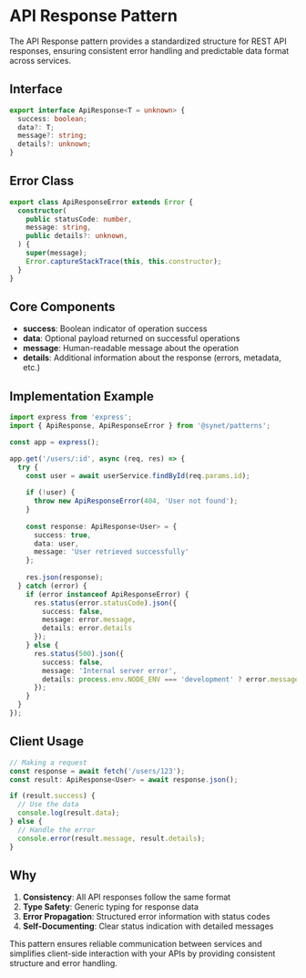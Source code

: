 # API Response Pattern

The API Response pattern provides a standardized structure for REST API responses, ensuring consistent error handling and predictable data format across services.

## Interface

```typescript
export interface ApiResponse<T = unknown> {
  success: boolean;
  data?: T;
  message?: string;
  details?: unknown;
}
```

## Error Class

```typescript
export class ApiResponseError extends Error {
  constructor(
    public statusCode: number,
    message: string,
    public details?: unknown,
  ) {
    super(message);
    Error.captureStackTrace(this, this.constructor);
  }
}
```

## Core Components

- **success**: Boolean indicator of operation success
- **data**: Optional payload returned on successful operations
- **message**: Human-readable message about the operation
- **details**: Additional information about the response (errors, metadata, etc.)

## Implementation Example

```typescript
import express from 'express';
import { ApiResponse, ApiResponseError } from '@synet/patterns';

const app = express();

app.get('/users/:id', async (req, res) => {
  try {
    const user = await userService.findById(req.params.id);
  
    if (!user) {
      throw new ApiResponseError(404, 'User not found');
    }
  
    const response: ApiResponse<User> = {
      success: true,
      data: user,
      message: 'User retrieved successfully'
    };
  
    res.json(response);
  } catch (error) {
    if (error instanceof ApiResponseError) {
      res.status(error.statusCode).json({
        success: false,
        message: error.message,
        details: error.details
      });
    } else {
      res.status(500).json({
        success: false,
        message: 'Internal server error',
        details: process.env.NODE_ENV === 'development' ? error.message : undefined
      });
    }
  }
});
```

## Client Usage

```typescript
// Making a request
const response = await fetch('/users/123');
const result: ApiResponse<User> = await response.json();

if (result.success) {
  // Use the data
  console.log(result.data);
} else {
  // Handle the error
  console.error(result.message, result.details);
}
```

## Why 

1. **Consistency**: All API responses follow the same format
2. **Type Safety**: Generic typing for response data
3. **Error Propagation**: Structured error information with status codes
4. **Self-Documenting**: Clear status indication with detailed messages

This pattern ensures reliable communication between services and simplifies client-side interaction with your APIs by providing consistent structure and error handling.
